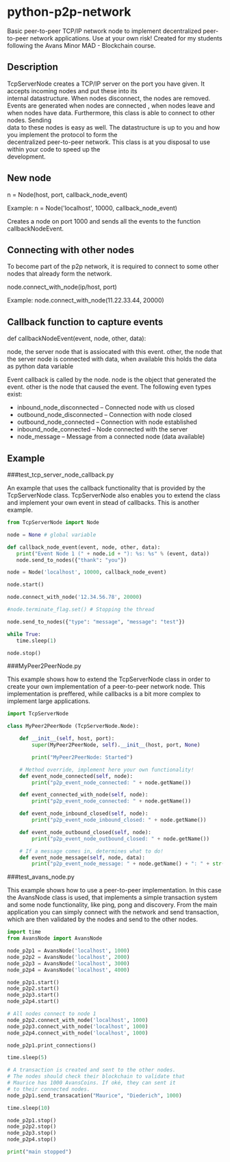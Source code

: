 # python-p2p-network
Basic peer-to-peer TCP/IP network node to implement decentralized peer-to-peer network applications. Use at your own risk! Created for my students following the Avans Minor MAD - Blockchain course.

## Description
TcpServerNode creates a TCP/IP server on the port you have given. It accepts incoming nodes and put these into its  
internal datastructure. When nodes disconnect, the nodes are removed. Events are generated when nodes are connected 
, when nodes leave and when nodes have data. Furthermore, this class is able to connect to other nodes. Sending     
data to these nodes is easy as well. The datastructure is up to you and how you implement the protocol to form the  
decentralized peer-to-peer network. This class is at you disposal to use within your code to speed up the           
development.                                                                                                        

## New node
n = Node(host, port, callback_node_event)

Example: n = Node('localhost', 10000, callback_node_event)

Creates a node on port 1000 and sends all the events to the function callbackNodeEvent.

## Connecting with other nodes
To become part of the p2p network, it is required to connect to some other nodes that already form the network.

node.connect_with_node(ip/host, port)

Example: node.connect_with_node(11.22.33.44, 20000)

## Callback function to capture events
def callbackNodeEvent(event, node, other, data):

node, the server node that is assiocated with this event.
other, the node that the server node is connected with
data, when available this holds the data as python data variable

Event callback is called by the node. node is the object that generated the event. other is the node that caused the event. The following even types exist:
+ inbound_node_disconnected – Connected node with us closed
+ outbound_node_disconnected – Connection with node closed
+ outbound_node_connected – Connection with node established
+ inbound_node_connected – Node connected with the server
+ node_message – Message from a connected node (data available)

## Example
###test_tcp_server_node_callback.py

An example that uses the callback functionality that is provided
by the TcpServerNode class. TcpServerNode also enables you to
extend the class and implement your own event in stead of 
callbacks. This is another example.

```python
from TcpServerNode import Node

node = None # global variable

def callback_node_event(event, node, other, data):
   print("Event Node 1 (" + node.id + "): %s: %s" % (event, data))
   node.send_to_nodes({"thank": "you"})

node = Node('localhost', 10000, callback_node_event)

node.start()

node.connect_with_node('12.34.56.78', 20000)

#node.terminate_flag.set() # Stopping the thread

node.send_to_nodes({"type": "message", "message": "test"})

while True:
   time.sleep(1)

node.stop()

```

###MyPeer2PeerNode.py

This example shows how to extend the TcpServerNode class in order
to create your own implementation of a peer-to-peer network node.
This implementation is preffered, while callbacks is a bit 
more complex to implement large applications.

```python
import TcpServerNode

class MyPeer2PeerNode (TcpServerNode.Node):

    def __init__(self, host, port):
        super(MyPeer2PeerNode, self).__init__(host, port, None)

        print("MyPeer2PeerNode: Started")

    # Method override, implement here your own functionality!
    def event_node_connected(self, node):
        print("p2p_event_node_connected: " + node.getName())

    def event_connected_with_node(self, node):
        print("p2p_event_node_connected: " + node.getName())

    def event_node_inbound_closed(self, node):
        print("p2p_event_node_inbound_closed: " + node.getName())

    def event_node_outbound_closed(self, node):
        print("p2p_event_node_outbound_closed: " + node.getName())

    # If a message comes in, determines what to do!
    def event_node_message(self, node, data):
        print("p2p_event_node_message: " + node.getName() + ": " + str(data))
````

###test_avans_node.py

This example shows how to use a peer-to-peer implementation. In
this case the AvansNode class is used, that implements a simple
transaction system and some node functionality, like ping, pong
and discovery. From the main application you can simply connect
with the network and send transaction, which are then validated
by the nodes and send to the other nodes.

```python
import time
from AvansNode import AvansNode

node_p2p1 = AvansNode('localhost', 1000)
node_p2p2 = AvansNode('localhost', 2000)
node_p2p3 = AvansNode('localhost', 3000)
node_p2p4 = AvansNode('localhost', 4000)

node_p2p1.start()
node_p2p2.start()
node_p2p3.start()
node_p2p4.start()

# All nodes connect to node 1
node_p2p2.connect_with_node('localhost', 1000)
node_p2p3.connect_with_node('localhost', 1000)
node_p2p4.connect_with_node('localhost', 1000)

node_p2p1.print_connections()

time.sleep(5)

# A transaction is created and sent to the other nodes.
# The nodes should check their blockchain to validate that
# Maurice has 1000 AvansCoins. If oké, they can sent it
# to their connected nodes.
node_p2p1.send_transacation("Maurice", "Diederich", 1000)

time.sleep(10)

node_p2p1.stop()
node_p2p2.stop()
node_p2p3.stop()
node_p2p4.stop()

print("main stopped")
````
